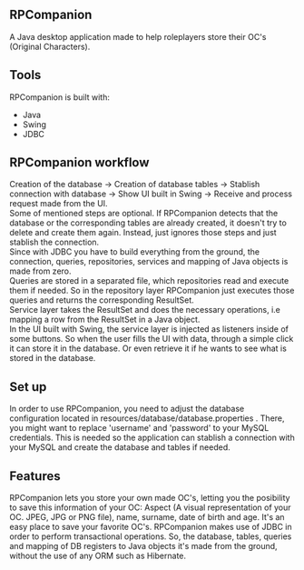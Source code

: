 ## RPCompanion
A Java desktop application made to help roleplayers store their OC's (Original Characters).

## Tools
RPCompanion is built with:
- Java
- Swing
- JDBC

## RPCompanion workflow  
Creation of the database -> Creation of database tables -> Stablish connection with database -> Show UI built in Swing -> Receive and process request made from the UI.  
Some of mentioned steps are optional. If RPCompanion detects that the database or the corresponding tables are already created, it doesn't try to delete and create them again. Instead, just ignores those steps and just stablish the connection.  
Since with JDBC you have to build everything from the ground, the connection, queries, repositories, services and mapping of Java objects is made from zero.  
Queries are stored in a separated file, which repositories read and execute them if needed. So in the repository layer RPCompanion just executes those queries and returns the corresponding ResultSet.  
Service layer takes the ResultSet and does the necessary operations, i.e mapping a row from the ResultSet in a Java object.  
In the UI built with Swing, the service layer is injected as listeners inside of some buttons. So when the user fills the UI with data, through a simple click it can store it in the database. Or even retrieve it if he wants to see what is stored in the database.

## Set up
In order to use RPCompanion, you need to adjust the database configuration located in resources/database/database.properties . There, you might want to replace 'username' and 'password'
to your MySQL credentials. This is needed so the application can stablish a connection with your MySQL and create the database and tables if needed.

## Features
RPCompanion lets you store your own made OC's, letting you the posibility to save this information of your OC: Aspect (A visual representation of your OC. JPEG, JPG or PNG file),
name, surname, date of birth and age.
It's an easy place to save your favorite OC's.
RPCompanion makes use of JDBC in order to perform transactional operations. So, the database, tables, queries and mapping of DB registers to Java objects it's made from the ground,
without the use of any ORM such as Hibernate.
